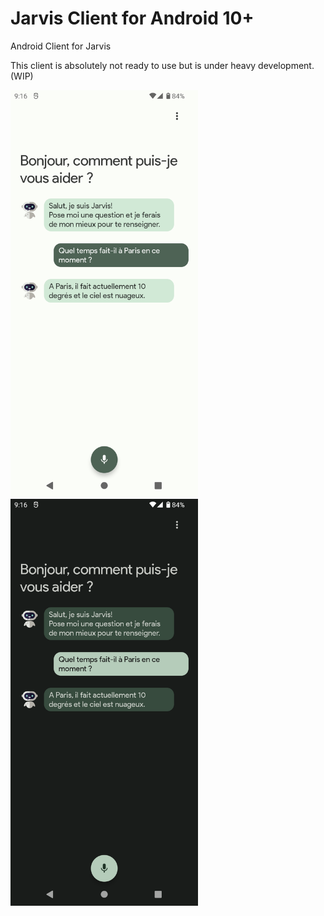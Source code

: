 # Jarvis Client for Android 10+
Android Client for Jarvis

This client is absolutely not ready to use but is under heavy development. (WIP)

<p float="left">
  <img src=".github-images/demo_white.png" width="300" />
  <img src=".github-images/demo_black.png" width="300" /> 
</p>
